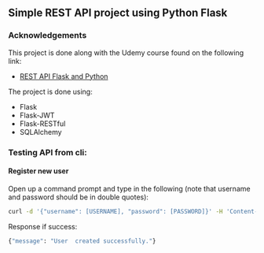 ## Simple REST API project using Python Flask

### Acknowledgements

This project is done along with the Udemy course found on the 
following link:
* [REST API Flask and Python](https://www.udemy.com/course/rest-api-flask-and-python/)

The project is done using:
* Flask
* Flask-JWT
* Flask-RESTful
* SQLAlchemy

### Testing API from cli:

#### Register new user
Open up a command prompt and type in the following (note that username and password should be in double quotes):


```bash
curl -d '{"username": [USERNAME], "password": [PASSWORD]}' -H 'Content-Type: application/json' http://localhost:5000/register
```
Response if success:
```bash
{"message": "User  created successfully."}
```
